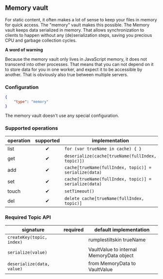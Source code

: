 ## Memory vault

For static content, it often makes a lot of sense to keep your files in memory for quick access.
The "memory" vault makes this possible. The Memory vault keeps data serialized in memory. That
allows synchronization to clients to happen without any (de)serialization steps, saving you precious
CPU and garbage collection cycles.

**A word of warning**

Because the memory vault only lives in JavaScript memory, it does not transcend into other
processes. That means that you can not depend on it to store data for you in one worker, and expect
it to be accessible by another. That is obviously also true between multiple servers.

### Configuration

```json
{
	"type": "memory"
}
```

The memory vault doesn't use any special configuration.

### Supported operations

operation | supported | implementation
----------|:---------:|---------------
list      | ✔         | `for (var trueName in cache) { }`
get       | ✔         | `deserialize(cache[trueName(fullIndex, topic)])`
add       | ✔         | `cache[trueName(fullIndex, topic)] = serialize(data)`
set       | ✔         | `cache[trueName(fullIndex, topic)] = serialize(data)`
touch     | ✔         | `setTimeout()`
del       | ✔         | `delete cache[trueName(fullIndex, topic)]`

### Required Topic API

signature                  | required | default implementation
---------------------------|----------|-----------------------
`createKey(topic, index)`  |          | rumplestiltskin trueName
`serialize(value)`         |          | VaultValue to internal MemoryData object
`deserialize(data, value)` |          | from MemoryData to VaultValue
